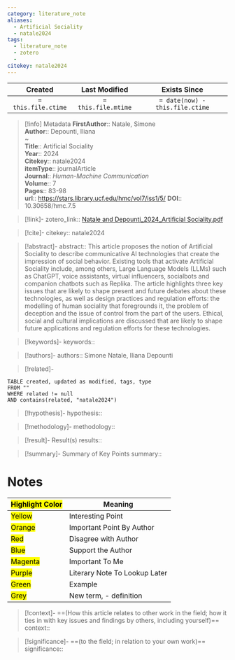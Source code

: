 ```yaml
---
category: literature_note
aliases: 
  - Artificial Sociality
  - natale2024
tags:
  - literature_note
  - zotero
  - 
citekey: natale2024
---
```


|       Created       |    Last Modified    |          Exists Since           |
| :-----------------: | :-----------------: | :-----------------------------: |
| `= this.file.ctime` | `= this.file.mtime` | `= date(now) - this.file.ctime` |
>[!info] Metadata
> **FirstAuthor**:: Natale, Simone  
> **Author**:: Depounti, Iliana  
~    
> **Title**:: Artificial Sociality  
> **Year**:: 2024   
> **Citekey**:: natale2024  
> **itemType**:: journalArticle  
> **Journal**:: *Human-Machine Communication*  
> **Volume**:: 7   
> **Pages**:: 83-98  
> **url**:: https://stars.library.ucf.edu/hmc/vol7/iss1/5/
> **DOI**:: 10.30658/hmc.7.5    

> [!link]-
> zotero_link:: [Natale and Depounti_2024_Artificial Sociality.pdf](zotero://select/library/items/K4IM3IE8)

> [!cite]-
> citekey:: natale2024

> [!abstract]-
> abstract:: This article proposes the notion of Artificial Sociality to describe communicative AI technologies that create the impression of social behavior. Existing tools that activate Artificial Sociality include, among others, Large Language Models (LLMs) such as ChatGPT, voice assistants, virtual influencers, socialbots and companion chatbots such as Replika. The article highlights three key issues that are likely to shape present and future debates about these technologies, as well as design practices and regulation efforts: the modelling of human sociality that foregrounds it, the problem of deception and the issue of control from the part of the users. Ethical, social and cultural implications are discussed that are likely to shape future applications and regulation efforts for these technologies.

> [!keywords]-
> keywords:: 

> [!authors]-
> authors:: Simone Natale, Iliana Depounti

> [!related]-

```dataview
TABLE created, updated as modified, tags, type
FROM ""
WHERE related != null
AND contains(related, "natale2024")
```

> [!hypothesis]-
> hypothesis:: 

> [!methodology]- 
> methodology:: 

> [!result]- Result(s) 
> results::

> [!summary]- Summary of Key Points
> summary:: 

# Notes

| <mark class="hltr-grey">Highlight Color</mark> | Meaning                       |
| ---------------------------------------------- | ----------------------------- |
| <mark class="hltr-yellow">Yellow</mark>        | Interesting Point             |
| <mark class="hltr-orange">Orange</mark>        | Important Point By Author     |
| <mark class="hltr-red">Red</mark>              | Disagree with Author          |
| <mark class="hltr-blue">Blue</mark>            | Support the Author            |
| <mark class="hltr-magenta">Magenta</mark>      | Important To Me               |
| <mark class="hltr-purple">Purple</mark>        | Literary Note To Lookup Later |
| <mark class="hltr-green">Green</mark>          | Example                       |
| <mark class="hltr-grey">Grey</mark>            | New term, - definition        |

> [!context]-
> ==(How this article relates to other work in the field; how it ties in with key issues and findings by others, including yourself)==
> context:: 

> [!significance]-
> ==(to the field; in relation to your own work)==
> significance:: 
